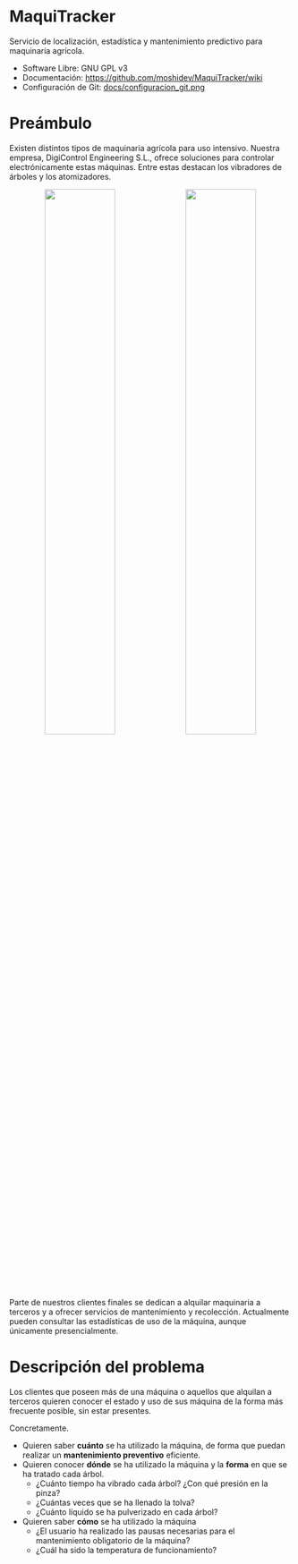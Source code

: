 # MaquiTracker
Servicio de localización, estadística y mantenimiento predictivo para maquinaria agrícola.

* Software Libre: GNU GPL v3
* Documentación: https://github.com/moshidev/MaquiTracker/wiki
* Configuración de Git: [docs/configuracion_git.png](docs/configuracion_git.png)

# Preámbulo
Existen distintos tipos de maquinaria agrícola para uso intensivo. Nuestra empresa, DigiControl Engineering S.L., ofrece soluciones para controlar electrónicamente estas máquinas. Entre estas destacan los vibradores de árboles y los atomizadores.

<div align="center">
  <table border="0">
    <tr>
      <img src="https://github.com/moshidev/MaquiTracker/assets/46326833/17d5ad8a-2b83-4d5b-80b7-f4f343d91b88" width=50% height=50%>
    </tr>
    <tr>
      <img src="https://github.com/moshidev/MaquiTracker/assets/46326833/80ef6a3f-f1c3-4c81-b2e0-3d8d322c7868" width=50% height=50%>
    </tr>
  </table>
</div>

Parte de nuestros clientes finales se dedican a alquilar maquinaria a terceros y a ofrecer servicios de mantenimiento y recolección.
Actualmente pueden consultar las estadísticas de uso de la máquina, aunque únicamente presencialmente.

# Descripción del problema
Los clientes que poseen más de una máquina o aquellos que alquilan a terceros quieren conocer el estado y uso de sus máquina de la forma más frecuente posible, sin estar presentes.

Concretamente.
* Quieren saber **cuánto** se ha utilizado la máquina, de forma que puedan realizar un **mantenimiento preventivo** eficiente.
* Quieren conocer **dónde** se ha utilizado la máquina y la **forma** en que se ha tratado cada árbol.
  - ¿Cuánto tiempo ha vibrado cada árbol? ¿Con qué presión en la pinza?
  - ¿Cuántas veces que se ha llenado la tolva?
  - ¿Cuánto líquido se ha pulverizado en cada árbol?
* Quieren saber **cómo** se ha utilizado la máquina
  - ¿El usuario ha realizado las pausas necesarias para el mantenimiento obligatorio de la máquina?
  - ¿Cuál ha sido la temperatura de funcionamiento?
